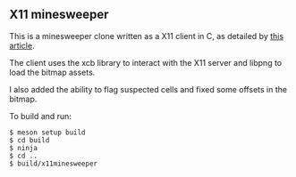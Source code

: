 ## X11 minesweeper

This is a minesweeper clone written as a X11 client in C, as detailed
by [this article](https://gaultier.github.io/blog/write_a_video_game_from_scratch_like_1987.html).

The client uses the xcb library to interact with the X11 server and
libpng to load the bitmap assets.

I also added the ability to flag suspected cells and fixed some
offsets in the bitmap.

To build and run:

```
$ meson setup build
$ cd build
$ ninja
$ cd ..
$ build/x11minesweeper
```
